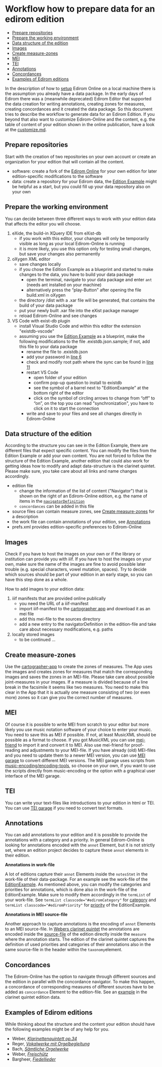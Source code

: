 # Workflow how to prepare data for an edirom edition

* [Prepare repositories](#prepare-repositories)
* [Prepare the working environment](#prepare-the-working-environment)
* [Data structure of the edition](#data-structure-of-the-edition)
* [Images](#images)
* [Create measure-zones](#create-measure-zones)
* [MEI](#mei)
* [TEI](#tei)
* [Annotations](#annotations)
* [Concordances](#concordances)
* [Examples of Edirom editions](#examples-of-edirom-editions)

In the description of how to [setup](docs/setup.md) Edirom Online on a local machine there is the assumption you already have a data package.
In the early days of Edirom there was a (meanwhile deprecated) Edirom Editor that supported the data creation for writing annotations, creating zones for measures, creating concordances and it created the data package.
So this document tries to describe the workflow to generate data for an Edirom Edition.
If you beyond that also want to customize Edirom-Online and the content, e.g. the table of content of your edition shown in the online publication, have a look at the [customize.md](docs/customize.md).

## Prepare repositories

Start with the creation of two repositories on your own account or create an organization for your edition that will contain all the content.
* software: create a fork of the [Edirom Online](https://github.com/Edirom/Edirom-Online) for your own edition for later edition-specific modifications to the software
* data: create a repository for your Edirom data, the [Edition Example](https://github.com/Edirom/EditionExample) might be helpful as a start, but you could fill up your data repository also on your own

## Prepare the working environment

You can decide between three different ways to work with your edition data that affects the editor you will choose.
1. eXide, the build-in XQuery IDE from eXist-db
    - if you work with this editor, your changes will only be temporarily visible as long as your local Edirom-Online is running
    - it is more likely, you use this option only for testing small changes, but save your changes also permanently
2. oXygen XML editor 
    - save changes locally
    - if you chose the Edition Example as a blueprint and started to make changes to the data, you have to build your data package 
      - open the terminal, navigate to your data package and enter ``` ant ``` (needs ant installed on your machine)
      - alternatively press the “play-Button" after opening the file build.xml in oXygen
    - the directory /dist with a .xar file will be generated, that contains the build of your data package
    - put your newly built .xar file into the eXist package manager
    - reload Edirom-Online and see changes
3. VS Code with exist-db plugin
    - install Visual Studio Code and within this editor the extension "existdb-vscode"
    - assuming you use the [Edition Example](https://github.com/Edirom/EditionExample/blob/develop/.existdb.json.sample) as a blueprint, make the following modifications to the file .existdb.json.sample; if not, add this file to your data package
      - rename the file to .existdb.json
      - add your password in [line 6](https://github.com/Edirom/EditionExample/blob/290be01d3ff9f4605be3fa8ba6d4573e52e3d554/.existdb.json.sample#L6)
      - check and modify root path where the sync can be found in [line 11](https://github.com/Edirom/EditionExample/blob/290be01d3ff9f4605be3fa8ba6d4573e52e3d554/.existdb.json.sample#L11)
      - restart VS Code
        - open folder of your edition
        - confirm pop-up question to install to existdb
        - see the symbol of a barrel next to "EditionExample” at the bottom right of the editor
        - click on the symbol of circling arrows to change from “off” to “on”, on the top you can read "synchronization", you have to click on it to start the connection
      - write and save to your files and see all changes directly in Edirom-Online 

## Data structure of the edition

According to the structure you can see in the Edition Example, there are different files that expect specific content. You can modify the files from the Edition Example or add your own content. You are not forced to follow the structure of the Edition Example, another edition that could also work for getting ideas how to modify and adapt data-structure is the clarinet quintet. Please make sure, you take care about all links and name changes accordingly.
- edition file
  - change the information of the list of content ("Navigator") that is shown on the right of an Edirom-Online edition, e.g. the name of items in the [`navigatorDefinition`](https://github.com/Edirom/EditionExample/blob/290be01d3ff9f4605be3fa8ba6d4573e52e3d554/content/ediromEditions/edirom_edition_example.xml#L13) 
  - `concordances` can be added in this file
- source files can contain measure zones, see [Create measure-zones](#create-measure-zones) for a description
- the work file can contain annotations of your edition, see [Annotations](#annotations)
- prefs.xml provides edition-specific preferences to Edirom-Online

## Images

Check if you have to host the images on your own or if the library or institution can provide you with iiif.
If you have to host the images on your own, make sure the name of the images are fine to avoid possible later trouble (e.g. special characters, vowel mutation, spaces).
Try to decide which sources should be part of your edition in an early stage, so you can have this step done as a whole.

How to add images to your edition data:
1. iiif manifests that are provided online publically
   - you need the URL of a iiif-manifest
   - import iiif-manifest to the [cartographer app](https://cartographer-app.zenmem.de/) and download it as an mei file
   - add this mei-file to the sources directory
   - add a new entry to the navigatorDefinition in the edition-file and take care about necessary modifications, e.g. paths
2. locally stored images
   - to be continued ...

## Create measure-zones

Use the [cartographer-app](https://github.com/Edirom/cartographer-app) to create the zones of measures. The App uses the images and creates zones for measures that match the corresponding images and saves the zones in an MEI-file.
Please take care about possible joint-measures in your images. If a measure is divided because of a line break in the facsimile it seems like two measures. You need to make this clear in the App that it is actually one measure consisting of two (or even more) zones so it can give you the correct number of measures.

## MEI

Of course it is possible to write MEI from scratch to your editor but more likely you use music notation software of your choice to enter your music.
You need to save this as MEI if possible. If not, at least MusicXML should be possible as a format to choose. If you got MusicXML you can use [mei-friend](https://mei-friend.mdw.ac.at/) to import it and convert it to MEI.
Also use mei-friend for proof-reading and adjustments to your MEI-file. 
If you have already (old) MEI-files and you need to update them to a newer MEI version, you can use [MEI garage](https://meigarage.edirom.de/) to convert different MEI versions. The MEI garage uses scripts from [music-encoding/encoding-tools](https://github.com/music-encoding/encoding-tools), so choose on your own, if you want to use the scripts directly from music-encoding or the option with a graphical user interface of the MEI garage.

## TEI

You can write your text-files like introductions to your edition in html or TEI. You can use [TEI garage](https://teigarage.tei-c.org/) if you need to convert text formats.

## Annotations

You can add annotations to your edition and it is possible to provide the annotations with a category and a priority. In general Edirom-Online is looking for annotations encoded with the `annot` Element, but it is not strictly set, where an edition project decides to capture these `annot` elements in their edition. 

**Annotations in work-file**

A lot of editions capture their `annot` Elements inside the `notesStmt` in the work-file of their data-package. For an example see the work-file of the [EditionExample](https://github.com/Edirom/EditionExample/blob/develop/content/works/edirom_work_291f7ad8-9bb8-45eb-9186-801dec2f80d9.xml). 
As mentioned above, you can modify the categories and priorities for annotations, which is done also in the work-file of the EditionExample. Make sure to modify them accordingly in the `termList` of your work-file. See `termList classcode="#ediromCategory"` for [category](https://github.com/Edirom/EditionExample/blob/1b2361e9b92a0c1b19def754a8dcd8d7acdbfeb1/content/works/edirom_work_291f7ad8-9bb8-45eb-9186-801dec2f80d9.xml#L112C21-L112C59) and `termList classcode="#ediromPriority"` for [priority](https://github.com/Edirom/EditionExample/blob/1b2361e9b92a0c1b19def754a8dcd8d7acdbfeb1/content/works/edirom_work_291f7ad8-9bb8-45eb-9186-801dec2f80d9.xml#L174C21-L174C59) of the EditionExample. 

**Annotations in MEI source-file**

Another approach to capture annotations is the encoding of `annot` Elements to an MEI source-file. In [Webers clarinet quintet](https://git.uni-paderborn.de/wega/klarinettenquintett-edirom) the annotations are encoded inside the [source-file](https://git.uni-paderborn.de/wega/klarinettenquintett-edirom/-/blob/main/edition/sources/source-4-MEI.xml) of the edition directly inside the `measure` where the annotation starts. The edition of the clarinet quintet captures the definition of used priorities and categories of their annotations also in the same source-file in the header within the `taxonomy`element.

## Concordances

The Edirom-Online has the option to navigate through different sources and the edition in parallel with the concordance navigator. To make this happen, a concordance of corresponding measures of different sources have to be added as `concordance` Element to the edition-file. See an [example](https://git.uni-paderborn.de/wega/klarinettenquintett-edirom/-/blob/main/edition/edition.xml?ref_type=heads#L148) in the clarinet quintet edition data.

## Examples of Edirom editions

While thinking about the structure and the content your edition should have the following examples might be of any help for you.
* Weber, [_Klarinettenquintett op.34_](https://klarinettenquintett.weber-gesamtausgabe.de/)
* Reger, [_Vokalwerke mit Orgelbegleitung_](https://www.reger-werkausgabe.de/module-ii.html)
* Bach, [_Sämtliche Orgelwerke_](https://edirom.breitkopf.com/bach-edirom/)
* Weber, [_Freischütz_](https://edition.freischuetz-digital.de/)
* Bargheer, [_Fiedellieder_](https://bargheer.edirom.de/)

